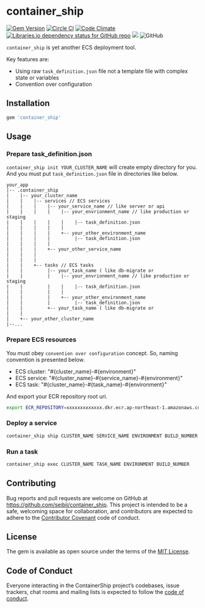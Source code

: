 # container_ship
[![Gem Version](https://badge.fury.io/rb/container_ship.svg)](https://badge.fury.io/rb/container_ship)
[![Circle CI](https://circleci.com/gh/seibii/container_ship.svg?style=shield)](https://circleci.com/gh/seibii/container_ship)
[![Code Climate](https://codeclimate.com/github/seibii/container_ship/badges/gpa.svg)](https://codeclimate.com/github/seibii/container_ship)
[![Libraries.io dependency status for GitHub repo](https://img.shields.io/librariesio/github/seibii/container_ship.svg)](https://libraries.io/github/seibii/container_ship)
![](http://ruby-gem-downloads-badge.herokuapp.com/container_ship?type=total)
![GitHub](https://img.shields.io/github/license/seibii/container_ship.svg)

`container_ship` is yet another ECS deployment tool.

Key features are:

- Using raw `task_definition.json` file not a template file with complex state or variables
- Convention over configuration 

## Installation
```ruby
gem 'container_ship'
```

## Usage
### Prepare task_definition.json
`container_ship init YOUR_CLUSTER_NAME` will create empty directory for you.
And you must put `task_definition.json` file in directories like below. 

``` 
your_app
|-- .container_ship
|    |-- your_cluster_name
|    |    |-- services // ECS services 
|    |    |    |-- your_service_name // like server or api
|    |    |    |    |-- your_envrionment_name // like production or staging
|    |    |    |    |    |-- task_definition.json
|    |    |    |    |
|    |    |    |    +-- your_other_environment_name
|    |    |    |         |-- task_definition.json
|    |    |    |    
|    |    |    +-- your_other_service_name
|    |    |
|    |    |
|    |    +-- tasks // ECS tasks
|    |         |-- your_task_name ( like db-migrate or 
|    |         |    |-- your_envrionment_name // like production or staging
|    |         |    |    |-- task_definition.json
|    |         |    |
|    |         |    +-- your_other_environment_name
|    |         |         |-- task_definition.json   
|    |         +-- your_task_name ( like db-migrate or
|    |
|    +-- your_other_cluster_name
|--...
```

### Prepare ECS resources
You must obey `convention over configuration` concept. So, naming convention is presented below.   

- ECS cluster: "#{cluster_name}-#{environment}"
- ECS service: "#{cluster_name}-#{service_name}-#{environment}"
- ECS task:    "#{cluster_name}-#{task_name}-#{environment}"

And export your ECR repository root uri.

```sh
export ECR_REPOSITORY=xxxxxxxxxxxxx.dkr.ecr.ap-northeast-1.amazonaws.com/
```

### Deploy a service
```sh
container_ship ship CLUSTER_NAME SERVICE_NAME ENVIRONMENT BUILD_NUMBER
```

### Run a task
```sh
container_ship exec CLUSTER_NAME TASK_NAME ENVIRONMENT BUILD_NUMBER
```
  
## Contributing

Bug reports and pull requests are welcome on GitHub at https://github.com/seibii/container_ship. This project is intended to be a safe, welcoming space for collaboration, and contributors are expected to adhere to the [Contributor Covenant](http://contributor-covenant.org) code of conduct.

## License

The gem is available as open source under the terms of the [MIT License](https://opensource.org/licenses/MIT).

## Code of Conduct

Everyone interacting in the ContainerShip project’s codebases, issue trackers, chat rooms and mailing lists is expected to follow the [code of conduct](https://github.com/seibii/container_ship/blob/master/CODE_OF_CONDUCT.md).
